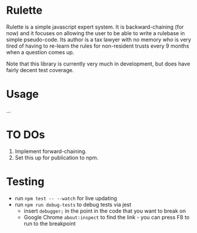 # Rulette
Rulette is a simple javascript expert system. It is backward-chaining (for now) and it focuses on allowing the user to be able to write a rulebase in simple pseudo-code. Its author is a tax lawyer with no memory who is very tired of having to re-learn the rules for non-resident trusts every 9 months when a question comes up.

Note that this library is currently very much in development, but does have fairly decent test coverage.

# Usage

...

# TO DOs
1. Implement forward-chaining.
1. Set this up for publication to npm.

# Testing
* run `npm test -- --watch` for live updating
* run `npm run debug-tests` to debug tests via jest
  * insert `debugger;` in the point in the code that you want to break on
  * Google Chrome `about:inspect` to find the link - you can press F8 to run to the breakpoint
